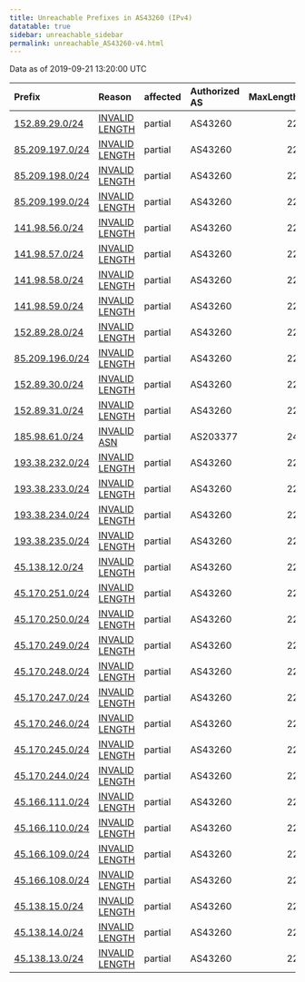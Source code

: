 ```yaml
---
title: Unreachable Prefixes in AS43260 (IPv4)
datatable: true
sidebar: unreachable_sidebar
permalink: unreachable_AS43260-v4.html
---
```


Data as of 2019-09-21 13:20:00 UTC


<div class="datatable-begin"></div>

| Prefix                                                   | Reason                                                                                                    | affected   | Authorized AS   |   MaxLength | Anchor                                         |   unreachable /24s |
|:---------------------------------------------------------|:----------------------------------------------------------------------------------------------------------|:-----------|:----------------|------------:|:-----------------------------------------------|-------------------:|
| [152.89.29.0/24](https://stat.ripe.net/152.89.29.0/24)   | [INVALID LENGTH](https://rpki-validator.ripe.net/announcement-preview?asn=AS43260&prefix=152.89.29.0/24)  | partial    | AS43260         |          22 | [RIPE](unreachable_RIPE_NCC_RPKI_Root-v4.html) |                  1 |
| [85.209.197.0/24](https://stat.ripe.net/85.209.197.0/24) | [INVALID LENGTH](https://rpki-validator.ripe.net/announcement-preview?asn=AS43260&prefix=85.209.197.0/24) | partial    | AS43260         |          22 | [RIPE](unreachable_RIPE_NCC_RPKI_Root-v4.html) |                  1 |
| [85.209.198.0/24](https://stat.ripe.net/85.209.198.0/24) | [INVALID LENGTH](https://rpki-validator.ripe.net/announcement-preview?asn=AS43260&prefix=85.209.198.0/24) | partial    | AS43260         |          22 | [RIPE](unreachable_RIPE_NCC_RPKI_Root-v4.html) |                  1 |
| [85.209.199.0/24](https://stat.ripe.net/85.209.199.0/24) | [INVALID LENGTH](https://rpki-validator.ripe.net/announcement-preview?asn=AS43260&prefix=85.209.199.0/24) | partial    | AS43260         |          22 | [RIPE](unreachable_RIPE_NCC_RPKI_Root-v4.html) |                  1 |
| [141.98.56.0/24](https://stat.ripe.net/141.98.56.0/24)   | [INVALID LENGTH](https://rpki-validator.ripe.net/announcement-preview?asn=AS43260&prefix=141.98.56.0/24)  | partial    | AS43260         |          22 | [RIPE](unreachable_RIPE_NCC_RPKI_Root-v4.html) |                  1 |
| [141.98.57.0/24](https://stat.ripe.net/141.98.57.0/24)   | [INVALID LENGTH](https://rpki-validator.ripe.net/announcement-preview?asn=AS43260&prefix=141.98.57.0/24)  | partial    | AS43260         |          22 | [RIPE](unreachable_RIPE_NCC_RPKI_Root-v4.html) |                  1 |
| [141.98.58.0/24](https://stat.ripe.net/141.98.58.0/24)   | [INVALID LENGTH](https://rpki-validator.ripe.net/announcement-preview?asn=AS43260&prefix=141.98.58.0/24)  | partial    | AS43260         |          22 | [RIPE](unreachable_RIPE_NCC_RPKI_Root-v4.html) |                  1 |
| [141.98.59.0/24](https://stat.ripe.net/141.98.59.0/24)   | [INVALID LENGTH](https://rpki-validator.ripe.net/announcement-preview?asn=AS43260&prefix=141.98.59.0/24)  | partial    | AS43260         |          22 | [RIPE](unreachable_RIPE_NCC_RPKI_Root-v4.html) |                  1 |
| [152.89.28.0/24](https://stat.ripe.net/152.89.28.0/24)   | [INVALID LENGTH](https://rpki-validator.ripe.net/announcement-preview?asn=AS43260&prefix=152.89.28.0/24)  | partial    | AS43260         |          22 | [RIPE](unreachable_RIPE_NCC_RPKI_Root-v4.html) |                  1 |
| [85.209.196.0/24](https://stat.ripe.net/85.209.196.0/24) | [INVALID LENGTH](https://rpki-validator.ripe.net/announcement-preview?asn=AS43260&prefix=85.209.196.0/24) | partial    | AS43260         |          22 | [RIPE](unreachable_RIPE_NCC_RPKI_Root-v4.html) |                  1 |
| [152.89.30.0/24](https://stat.ripe.net/152.89.30.0/24)   | [INVALID LENGTH](https://rpki-validator.ripe.net/announcement-preview?asn=AS43260&prefix=152.89.30.0/24)  | partial    | AS43260         |          22 | [RIPE](unreachable_RIPE_NCC_RPKI_Root-v4.html) |                  1 |
| [152.89.31.0/24](https://stat.ripe.net/152.89.31.0/24)   | [INVALID LENGTH](https://rpki-validator.ripe.net/announcement-preview?asn=AS43260&prefix=152.89.31.0/24)  | partial    | AS43260         |          22 | [RIPE](unreachable_RIPE_NCC_RPKI_Root-v4.html) |                  1 |
| [185.98.61.0/24](https://stat.ripe.net/185.98.61.0/24)   | [INVALID ASN](https://rpki-validator.ripe.net/announcement-preview?asn=AS43260&prefix=185.98.61.0/24)     | partial    | AS203377        |          24 | [RIPE](unreachable_RIPE_NCC_RPKI_Root-v4.html) |                  1 |
| [193.38.232.0/24](https://stat.ripe.net/193.38.232.0/24) | [INVALID LENGTH](https://rpki-validator.ripe.net/announcement-preview?asn=AS43260&prefix=193.38.232.0/24) | partial    | AS43260         |          22 | [RIPE](unreachable_RIPE_NCC_RPKI_Root-v4.html) |                  1 |
| [193.38.233.0/24](https://stat.ripe.net/193.38.233.0/24) | [INVALID LENGTH](https://rpki-validator.ripe.net/announcement-preview?asn=AS43260&prefix=193.38.233.0/24) | partial    | AS43260         |          22 | [RIPE](unreachable_RIPE_NCC_RPKI_Root-v4.html) |                  1 |
| [193.38.234.0/24](https://stat.ripe.net/193.38.234.0/24) | [INVALID LENGTH](https://rpki-validator.ripe.net/announcement-preview?asn=AS43260&prefix=193.38.234.0/24) | partial    | AS43260         |          22 | [RIPE](unreachable_RIPE_NCC_RPKI_Root-v4.html) |                  1 |
| [193.38.235.0/24](https://stat.ripe.net/193.38.235.0/24) | [INVALID LENGTH](https://rpki-validator.ripe.net/announcement-preview?asn=AS43260&prefix=193.38.235.0/24) | partial    | AS43260         |          22 | [RIPE](unreachable_RIPE_NCC_RPKI_Root-v4.html) |                  1 |
| [45.138.12.0/24](https://stat.ripe.net/45.138.12.0/24)   | [INVALID LENGTH](https://rpki-validator.ripe.net/announcement-preview?asn=AS43260&prefix=45.138.12.0/24)  | partial    | AS43260         |          22 | [RIPE](unreachable_RIPE_NCC_RPKI_Root-v4.html) |                  1 |
| [45.170.251.0/24](https://stat.ripe.net/45.170.251.0/24) | [INVALID LENGTH](https://rpki-validator.ripe.net/announcement-preview?asn=AS43260&prefix=45.170.251.0/24) | partial    | AS43260         |          22 | [LACNIC](unreachable_LACNIC_RPKI_Root-v4.html) |                  1 |
| [45.170.250.0/24](https://stat.ripe.net/45.170.250.0/24) | [INVALID LENGTH](https://rpki-validator.ripe.net/announcement-preview?asn=AS43260&prefix=45.170.250.0/24) | partial    | AS43260         |          22 | [LACNIC](unreachable_LACNIC_RPKI_Root-v4.html) |                  1 |
| [45.170.249.0/24](https://stat.ripe.net/45.170.249.0/24) | [INVALID LENGTH](https://rpki-validator.ripe.net/announcement-preview?asn=AS43260&prefix=45.170.249.0/24) | partial    | AS43260         |          22 | [LACNIC](unreachable_LACNIC_RPKI_Root-v4.html) |                  1 |
| [45.170.248.0/24](https://stat.ripe.net/45.170.248.0/24) | [INVALID LENGTH](https://rpki-validator.ripe.net/announcement-preview?asn=AS43260&prefix=45.170.248.0/24) | partial    | AS43260         |          22 | [LACNIC](unreachable_LACNIC_RPKI_Root-v4.html) |                  1 |
| [45.170.247.0/24](https://stat.ripe.net/45.170.247.0/24) | [INVALID LENGTH](https://rpki-validator.ripe.net/announcement-preview?asn=AS43260&prefix=45.170.247.0/24) | partial    | AS43260         |          22 | [LACNIC](unreachable_LACNIC_RPKI_Root-v4.html) |                  1 |
| [45.170.246.0/24](https://stat.ripe.net/45.170.246.0/24) | [INVALID LENGTH](https://rpki-validator.ripe.net/announcement-preview?asn=AS43260&prefix=45.170.246.0/24) | partial    | AS43260         |          22 | [LACNIC](unreachable_LACNIC_RPKI_Root-v4.html) |                  1 |
| [45.170.245.0/24](https://stat.ripe.net/45.170.245.0/24) | [INVALID LENGTH](https://rpki-validator.ripe.net/announcement-preview?asn=AS43260&prefix=45.170.245.0/24) | partial    | AS43260         |          22 | [LACNIC](unreachable_LACNIC_RPKI_Root-v4.html) |                  1 |
| [45.170.244.0/24](https://stat.ripe.net/45.170.244.0/24) | [INVALID LENGTH](https://rpki-validator.ripe.net/announcement-preview?asn=AS43260&prefix=45.170.244.0/24) | partial    | AS43260         |          22 | [LACNIC](unreachable_LACNIC_RPKI_Root-v4.html) |                  1 |
| [45.166.111.0/24](https://stat.ripe.net/45.166.111.0/24) | [INVALID LENGTH](https://rpki-validator.ripe.net/announcement-preview?asn=AS43260&prefix=45.166.111.0/24) | partial    | AS43260         |          22 | [LACNIC](unreachable_LACNIC_RPKI_Root-v4.html) |                  1 |
| [45.166.110.0/24](https://stat.ripe.net/45.166.110.0/24) | [INVALID LENGTH](https://rpki-validator.ripe.net/announcement-preview?asn=AS43260&prefix=45.166.110.0/24) | partial    | AS43260         |          22 | [LACNIC](unreachable_LACNIC_RPKI_Root-v4.html) |                  1 |
| [45.166.109.0/24](https://stat.ripe.net/45.166.109.0/24) | [INVALID LENGTH](https://rpki-validator.ripe.net/announcement-preview?asn=AS43260&prefix=45.166.109.0/24) | partial    | AS43260         |          22 | [LACNIC](unreachable_LACNIC_RPKI_Root-v4.html) |                  1 |
| [45.166.108.0/24](https://stat.ripe.net/45.166.108.0/24) | [INVALID LENGTH](https://rpki-validator.ripe.net/announcement-preview?asn=AS43260&prefix=45.166.108.0/24) | partial    | AS43260         |          22 | [LACNIC](unreachable_LACNIC_RPKI_Root-v4.html) |                  1 |
| [45.138.15.0/24](https://stat.ripe.net/45.138.15.0/24)   | [INVALID LENGTH](https://rpki-validator.ripe.net/announcement-preview?asn=AS43260&prefix=45.138.15.0/24)  | partial    | AS43260         |          22 | [RIPE](unreachable_RIPE_NCC_RPKI_Root-v4.html) |                  1 |
| [45.138.14.0/24](https://stat.ripe.net/45.138.14.0/24)   | [INVALID LENGTH](https://rpki-validator.ripe.net/announcement-preview?asn=AS43260&prefix=45.138.14.0/24)  | partial    | AS43260         |          22 | [RIPE](unreachable_RIPE_NCC_RPKI_Root-v4.html) |                  1 |
| [45.138.13.0/24](https://stat.ripe.net/45.138.13.0/24)   | [INVALID LENGTH](https://rpki-validator.ripe.net/announcement-preview?asn=AS43260&prefix=45.138.13.0/24)  | partial    | AS43260         |          22 | [RIPE](unreachable_RIPE_NCC_RPKI_Root-v4.html) |                  1 |

<div class="datatable-end"></div>